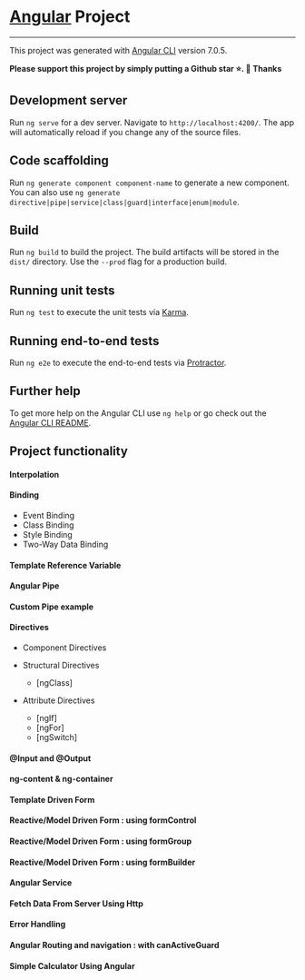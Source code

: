 #  [Angular](https://angular.io/docs) Project

***
This project was generated with [Angular CLI](https://github.com/angular/angular-cli) version 7.0.5.

**Please support this project by simply putting a Github star ⭐. 🙏 Thanks**


## Development server

Run `ng serve` for a dev server. Navigate to `http://localhost:4200/`. The app will automatically reload if you change any of the source files.

## Code scaffolding

Run `ng generate component component-name` to generate a new component. You can also use `ng generate directive|pipe|service|class|guard|interface|enum|module`.

## Build

Run `ng build` to build the project. The build artifacts will be stored in the `dist/` directory. Use the `--prod` flag for a production build.

## Running unit tests

Run `ng test` to execute the unit tests via [Karma](https://karma-runner.github.io).

## Running end-to-end tests

Run `ng e2e` to execute the end-to-end tests via [Protractor](http://www.protractortest.org/).

## Further help

To get more help on the Angular CLI use `ng help` or go check out the [Angular CLI README](https://github.com/angular/angular-cli/blob/master/README.md).

## Project functionality

#### Interpolation

#### Binding

* Event Binding
* Class Binding
* Style Binding
* Two-Way Data Binding

#### Template Reference Variable

#### Angular Pipe

#### Custom Pipe example

#### Directives

* Component Directives
* Structural Directives
    * [ngClass] 

* Attribute Directives
    * [ngIf] 
    * [ngFor] 
    * [ngSwitch] 
    
#### @Input and @Output
 
#### ng-content & ng-container
 
#### Template Driven Form
 
#### Reactive/Model Driven Form : using formControl

#### Reactive/Model Driven Form : using formGroup

#### Reactive/Model Driven Form : using formBuilder

#### Angular Service

#### Fetch Data From Server Using Http

#### Error Handling

#### Angular Routing and navigation : with canActiveGuard

#### Simple Calculator Using Angular
